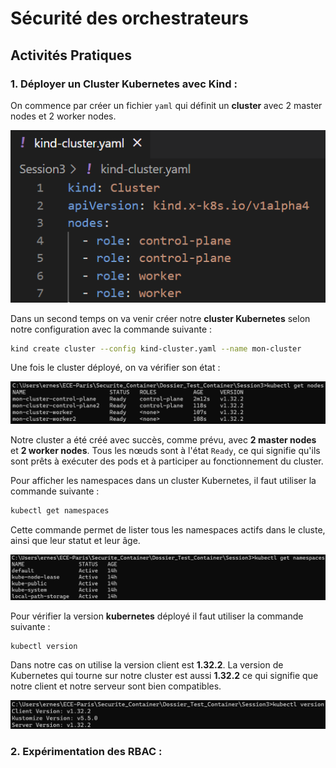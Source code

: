  
# Sécurité des orchestrateurs

## Activités Pratiques

### 1. Déployer un Cluster Kubernetes avec Kind : 

On commence par créer un fichier `yaml` qui définit un **cluster** avec 2 master nodes et 2 worker nodes.

![Contenu du fichier Yalm qui définit un cluster](screen/Session3/Kind-cluster-fichier-yaml.png)

Dans un second temps on va venir créer notre **cluster Kubernetes** selon notre configuration avec la commande suivante : 

```bash
kind create cluster --config kind-cluster.yaml --name mon-cluster
```

Une fois le cluster déployé, on va vérifier son état : 

![Affichage dans le terminal de l'état de (mon-cluster)](screen/Session3/Etat-cluster.png)

Notre cluster a été créé avec succès, comme prévu, avec **2 master nodes** et **2 worker nodes**. Tous les nœuds sont à l'état `Ready`, ce qui signifie qu'ils sont prêts à exécuter des pods et à participer au fonctionnement du cluster.

Pour afficher les namespaces dans un cluster Kubernetes, il faut utiliser la commande suivante :  

```bash
kubectl get namespaces
```

Cette commande permet de lister tous les namespaces actifs dans le cluste, ainsi que leur statut et leur âge.

![Utilisation de la commande pour afficher les namespaces](screen/Session3/affichage-namespace.png)

Pour vérifier la version **kubernetes** déployé il faut utiliser la commande suivante : 

```bash
kubectl version
```

Dans notre cas on utilise la version client est **1.32.2**.
La version de Kubernetes qui tourne sur notre cluster est aussi **1.32.2** ce qui signifie que notre client et notre serveur sont bien compatibles.

![Affichage de la version kubernetes](screen/Session3/version-kubernetes.png)


### 2. Expérimentation des RBAC : 